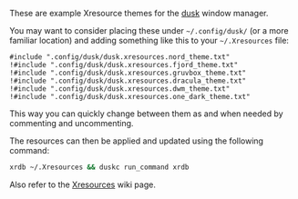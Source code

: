 These are example Xresource themes for the [dusk](https://github.com/bakkeby/dusk) window manager.

You may want to consider placing these under `~/.config/dusk/` (or a more familiar location) and
adding something like this to your `~/.Xresources` file:

```
#include ".config/dusk/dusk.xresources.nord_theme.txt"
!#include ".config/dusk/dusk.xresources.fjord_theme.txt"
!#include ".config/dusk/dusk.xresources.gruvbox_theme.txt"
!#include ".config/dusk/dusk.xresources.dracula_theme.txt"
!#include ".config/dusk/dusk.xresources.dwm_theme.txt"
!#include ".config/dusk/dusk.xresources.one_dark_theme.txt"
```

This way you can quickly change between them as and when needed by commenting and uncommenting.

The resources can then be applied and updated using the following command:

```sh
xrdb ~/.Xresources && duskc run_command xrdb
```

Also refer to the [Xresources](https://github.com/bakkeby/dusk/wiki/Xresources) wiki page.
